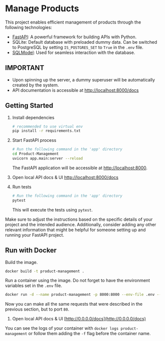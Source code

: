 # Manage Products

This project enables efficient management of products through the following technologies:

- [FastAPI](https://fastapi.tiangolo.com): A powerful framework for building APIs with Python.
- SQLite: Default database with preloaded dummy data. Can be switched to PostgreSQL by setting `IS_POSTGRES_SET` to `True` in the `.env` file.
- [SQLModel](https://www.google.com/search?client=safari&rls=en&q=sql+tiangolo&ie=UTF-8&oe=UTF-8): Used for seamless interaction with the database.

## IMPORTANT

- Upon spinning up the server, a dummy superuser will be automatically created by the system.
- API documentation is accessible at [http://localhost:8000/docs](http://localhost:8000/docs)

## Getting Started
1. Install dependencies
    ```zsh
    # recommended to use virtual env
    pip install -r requirements.txt
    ```

2. Start FastAPI process
    ```zsh
    # Run the following command in the 'app' directory
    cd Product-Management
    uvicorn app.main:server --reload
    ```
    The FastAPI application will be accessible at [http://localhost:8000](http://localhost:8000).

3. Open local API docs & UI
    [http://localhost:8000/docs](http://localhost:8000/docs)

4. Run tests
    ```zsh
    # Run the following command in the 'app' directory
    pytest
    ```
    This will execute the tests using `pytest`.

Make sure to adjust the instructions based on the specific details of your project and the intended audience. Additionally, consider adding any other relevant information that might be helpful for someone setting up and running your FastAPI project.

## Run with Docker

Build the image.

```bash
docker build -t product-management .
```

Run a container using the image. Do not forget to have the environment
variables set in the `.env` file.

```bash
docker run -d --name product-management -p 8000:8000 --env-file .env --rm product-management
```

Now you can make all the same requests that were described in the previous
section, but to port `80`.

1. Open local API docs & UI
    [http://0.0.0.0/docs](http://0.0.0.0/docs)


You can see the logs of your container with `docker logs product-management` or
follow them adding the `-f` flag before the container name.
